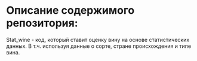 # Описание содержимого репозитория:
Stat_wine - код, который ставит оценку вину на основе статистических данных. В т.ч. используя данные о сорте, стране происхождения и типе вина.
